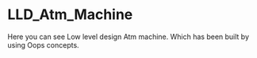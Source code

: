 # LLD_Atm_Machine
Here you can see Low level design Atm machine. Which has been built by using Oops concepts.
